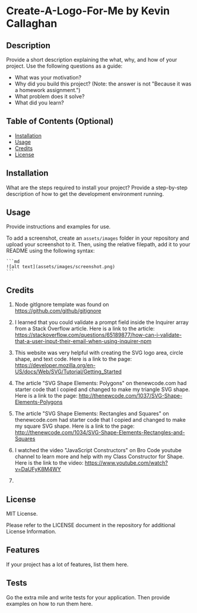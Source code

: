 # Create-A-Logo-For-Me by Kevin Callaghan

## Description

Provide a short description explaining the what, why, and how of your project. Use the following questions as a guide:

- What was your motivation?
- Why did you build this project? (Note: the answer is not "Because it was a homework assignment.")
- What problem does it solve?
- What did you learn?

## Table of Contents (Optional)

- [Installation](#installation)
- [Usage](#usage)
- [Credits](#credits)
- [License](#license)

## Installation

What are the steps required to install your project? Provide a step-by-step description of how to get the development environment running.

## Usage

Provide instructions and examples for use.

To add a screenshot, create an `assets/images` folder in your repository and upload your screenshot to it. Then, using the relative filepath, add it to your README using the following syntax:

    ```md
    ![alt text](assets/images/screenshot.png)
    ```

## Credits

1. Node gitIgnore template was found on https://github.com/github/gitignore 

2. I learned that you could validate a prompt field inside the Inquirer array from a Stack Overflow article.  Here is a link to the article: https://stackoverflow.com/questions/65189877/how-can-i-validate-that-a-user-input-their-email-when-using-inquirer-npm 

3. This website was very helpful with creating the SVG logo area, circle shape, and text code.  Here is a link to the page: https://developer.mozilla.org/en-US/docs/Web/SVG/Tutorial/Getting_Started 

4. The article "SVG Shape Elements: Polygons" on thenewcode.com had starter code that I copied and changed to make my triangle SVG shape.  Here is a link to the page:  http://thenewcode.com/1037/SVG-Shape-Elements-Polygons 

5.  The article "SVG Shape Elements: Rectangles and Squares" on thenewcode.com had starter code that I copied and changed to make my square SVG shape.  Here is a link to the page:  http://thenewcode.com/1034/SVG-Shape-Elements-Rectangles-and-Squares 

6. I watched the video "JavaScript Constructors" on Bro Code youtube channel to learn more and help with my Class Constructor for Shape.  Here is the link to the video: https://www.youtube.com/watch?v=DaUFyK8M4WY 

7. 


## License

MIT License.

Please refer to the LICENSE document in the repository for additional License Information.

## Features

If your project has a lot of features, list them here.

## Tests

Go the extra mile and write tests for your application. Then provide examples on how to run them here.
